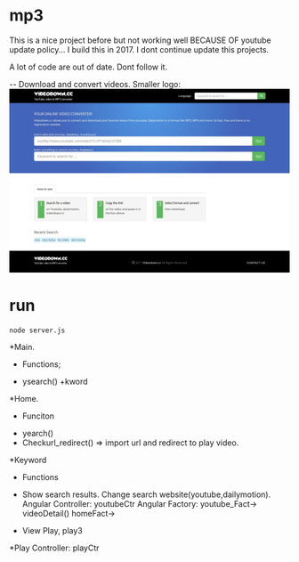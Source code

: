 # mp3

This is a nice project before but not working well BECAUSE OF youtube update policy...
I build this in 2017.
I dont continue update this projects.

A lot of code are out of date. Dont follow it.

-- Download and convert videos.
Smaller logo: ![Alt][1]

[1]: /public/images/screen1.jpg "Title"
# run
```
node server.js
```
*Main. 
- Functions;
+ ysearch()
+kword

*Home.
- Funciton
+ yearch()
+ Checkurl_redirect()
  => import url and redirect to play video.
  
*Keyword
- Functions
+ Show search results. Change search website(youtube,dailymotion).
Angular Controller: youtubeCtr
Angular Factory: 
youtube_Fact-> videoDetail()
homeFact->
- View Play, play3

*Play
Controller: playCtr

